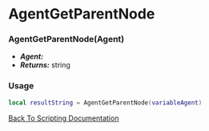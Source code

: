 # AgentGetParentNode

### AgentGetParentNode(Agent)
- ***Agent:*** 
- ***Returns:*** string

### Usage

```Lua
local resultString = AgentGetParentNode(variableAgent)
```


[Back To Scripting Documentation](../README.md)
